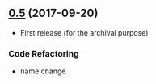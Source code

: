 <a name="0.5"></a>
## [0.5](https://github.com/ReGIS-org/regis-stack/releases/tag/v0.5) (2017-09-20)

* First release (for the archival purpose)

### Code Refactoring
* name change
